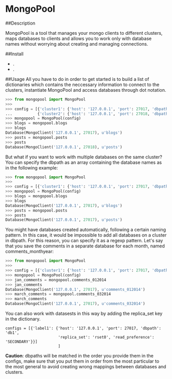 MongoPool
=========
##Description

MongoPool is a tool that manages your mongo clients to different clusters, maps databases to clients and allows you to work only with database names without worrying about creating and managing connections.

##Install

 - .
 - .
 
##Usage
All you have to do in order to get started is to build a list of dictionaries which contains the neccessary information to connect to the clusters, instantiate MongoPool and access databases through dot notation. 
```python
>>> from mongopool import MongoPool
>>> 
>>> config = [{'cluster1': {'host': '127.0.0.1', 'port': 27017, 'dbpath': 'blogs'}},
...           {'cluster2': {'host': '127.0.0.1', 'port': 27018, 'dbpath': 'posts'}}]
>>> mongopool = MongoPool(config)
>>> blogs = mongopool.blogs
>>> blogs
Database(MongoClient('127.0.0.1', 27017), u'blogs')
>>> posts = mongopool.posts
>>> posts
Database(MongoClient('127.0.0.1', 27018), u'posts')
```

But what if you want to work with multiple databases on the same cluster?
You can specify the dbpath as an array containing the database names as in the following example:
```python
>>> from mongopool import MongoPool
>>>
>>> config = [{'cluster1': {'host': '127.0.0.1', 'port': 27017, 'dbpath': ['blogs', 'posts']}}]
>>> mongopool = MongoPool(config)
>>> blogs = mongopool.blogs
>>> blogs
Database(MongoClient('127.0.0.1', 27017), u'blogs')
>>> posts = mongopool.posts
>>> posts
Database(MongoClient('127.0.0.1', 27017), u'posts')
```
You might have databases created automatically, following a certain naming pattern. In this case, it would be impossible to add all databases on a cluster in dbpath. For this reason, you can specify it as a regexp pattern. Let's say that you save the comments in a separate database for each month, named comments_monthyear:
```python
>>> from mongopool import MongoPool
>>> 
>>> config = [{'cluster1': {'host': '127.0.0.1', 'port': 27017, 'dbpath': 'comments_\d*'}}]
>>> mongopool = MongoPool(config)
>>> jan_comments = mongopool.comments_012014
>>> jan_comments
Database(MongoClient('127.0.0.1', 27017), u'comments_012014')
>>> march_comments = mongopool.comments_032014
>>> march_comments
Database(MongoClient('127.0.0.1', 27017), u'comments_032014')
```



You can also work with datasests in this way by adding the replica_set key in the dictionary.
```
configs = [{'label1': {'host': '127.0.0.1', 'port': 27017, 'dbpath': 'db1',
                       'replica_set': 'rset0', 'read_preference': 'SECONDARY'}}]
                       ]
```
**Caution**: dbpaths will be matched in the order you provide them in the configs, make sure that you put them in order from the most particular to the most general to avoid creating wrong mappings between databases and clusters.
